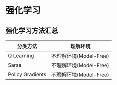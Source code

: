# 强化学习

## 强化学习方法汇总

| 分类方法         | 理解环境               |
| ---------------- | ---------------------- |
| Q Learning       | 不理解环境(Model-Free) |
| Sarsa            | 不理解环境(Model-Free) |
| Policy Gradients | 不理解环境(Model-Free) |
